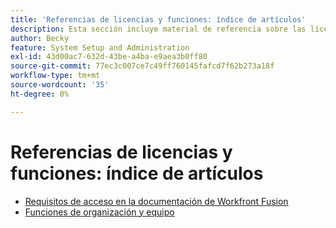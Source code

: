 ```yaml
---
title: 'Referencias de licencias y funciones: índice de artículos'
description: Esta sección incluye material de referencia sobre las licencias y funciones en Adobe Workfront Fusion.
author: Becky
feature: System Setup and Administration
exl-id: 43d00ac7-632d-43be-a4ba-e9aea3b0ff80
source-git-commit: 77ec3c007ce7c49ff760145fafcd7f62b273a18f
workflow-type: tm+mt
source-wordcount: '35'
ht-degree: 0%

---
```


# Referencias de licencias y funciones: índice de artículos

* [Requisitos de acceso en la documentación de Workfront Fusion](/help/workfront-fusion/references/licenses-and-roles/access-level-requirements-in-documentation.md)
* [Funciones de organización y equipo](/help/workfront-fusion/references/licenses-and-roles/organization-roles.md)
